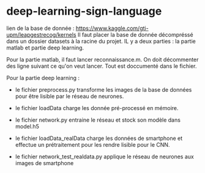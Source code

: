 # deep-learning-sign-language

lien de la base de donnée : https://www.kaggle.com/gti-upm/leapgestrecog/kernels
Il faut placer la base de donnée décompréssé dans un dossier datasets à la racine du projet.
IL y a deux parties : la partie matlab et partie deep learning.


Pour la partie matlab, il faut lancer reconnaissance.m. On doit décommenter des ligne suivant ce qu'on veut lancer. Tout est doccumenté dans le fichier.

Pour la partie deep learning :

- le fichier preprocess.py transforme les images de la base de données pour être lisible par le réseau de neurones.
- le fichier loadData charge les donnée pré-processé en mémoire.
- le fichier network.py entraine le réseau et stock son modèle dans model.h5

- le fichier loadData_realData charge les données de smartphone et effectue un prétraitement pour les rendre lisible pour le CNN.
- le fichier network_test_realdata.py applique le réseau de neurones aux images de smartphone
